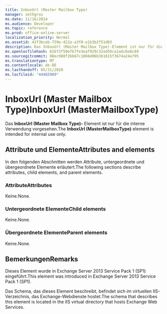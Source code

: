 ```yaml
---
title: InboxUrl (Master Mailbox Type)
manager: sethgros
ms.date: 11/16/2014
ms.audience: Developer
ms.topic: reference
ms.prod: office-online-server
localization_priority: Normal
ms.assetid: 42f3bceb-759e-422a-a3f0-e1b3b2f51d03
description: Das InboxUrl (Master Mailbox Type)-Element ist nur für die interne Verwendung vorgesehen.
ms.openlocfilehash: 62bf3f50e7b7fe3eaf929c32ad56ca1adcbe8c89
ms.sourcegitcommit: 88ec988f2bb67c1866d06b361615f3674a24e795
ms.translationtype: MT
ms.contentlocale: de-DE
ms.lasthandoff: 05/31/2020
ms.locfileid: "44465989"
---
```

# <a name="inboxurl-mastermailboxtype"></a><span data-ttu-id="c8291-103">InboxUrl (Master Mailbox Type)</span><span class="sxs-lookup"><span data-stu-id="c8291-103">InboxUrl (MasterMailboxType)</span></span>

<span data-ttu-id="c8291-104">Das **InboxUrl (Master Mailbox Type)-** Element ist nur für die interne Verwendung vorgesehen.</span><span class="sxs-lookup"><span data-stu-id="c8291-104">The **InboxUrl (MasterMailboxType)** element is intended for internal use only.</span></span> 

## <a name="attributes-and-elements"></a><span data-ttu-id="c8291-105">Attribute und Elemente</span><span class="sxs-lookup"><span data-stu-id="c8291-105">Attributes and elements</span></span>

<span data-ttu-id="c8291-106">In den folgenden Abschnitten werden Attribute, untergeordnete und übergeordnete Elemente erläutert.</span><span class="sxs-lookup"><span data-stu-id="c8291-106">The following sections describe attributes, child elements, and parent elements.</span></span>
  
### <a name="attributes"></a><span data-ttu-id="c8291-107">Attribute</span><span class="sxs-lookup"><span data-stu-id="c8291-107">Attributes</span></span>

<span data-ttu-id="c8291-108">Keine.</span><span class="sxs-lookup"><span data-stu-id="c8291-108">None.</span></span>
  
### <a name="child-elements"></a><span data-ttu-id="c8291-109">Untergeordnete Elemente</span><span class="sxs-lookup"><span data-stu-id="c8291-109">Child elements</span></span>

<span data-ttu-id="c8291-110">Keine.</span><span class="sxs-lookup"><span data-stu-id="c8291-110">None.</span></span>
  
### <a name="parent-elements"></a><span data-ttu-id="c8291-111">Übergeordnete Elemente</span><span class="sxs-lookup"><span data-stu-id="c8291-111">Parent elements</span></span>

<span data-ttu-id="c8291-112">Keine.</span><span class="sxs-lookup"><span data-stu-id="c8291-112">None.</span></span>
  
## <a name="remarks"></a><span data-ttu-id="c8291-113">Bemerkungen</span><span class="sxs-lookup"><span data-stu-id="c8291-113">Remarks</span></span>

<span data-ttu-id="c8291-114">Dieses Element wurde in Exchange Server 2013 Service Pack 1 (SP1) eingeführt.</span><span class="sxs-lookup"><span data-stu-id="c8291-114">This element was introduced in Exchange Server 2013 Service Pack 1 (SP1).</span></span>
  
<span data-ttu-id="c8291-115">Das Schema, das dieses Element beschreibt, befindet sich im virtuellen IIS-Verzeichnis, das Exchange-Webdienste hostet.</span><span class="sxs-lookup"><span data-stu-id="c8291-115">The schema that describes this element is located in the IIS virtual directory that hosts Exchange Web Services.</span></span>
  

